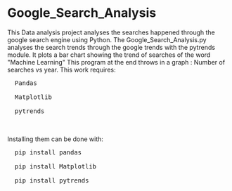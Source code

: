 # Google_Search_Analysis
This Data analysis project analyses the searches happened through the google search engine using Python.
The Google_Search_Analysis.py analyses the search trends through the google trends with the pytrends module.
It plots a bar chart showing the trend of searches of the word "Machine Learning"
This program at the end throws in a graph :
                          Number of searches vs year.
This work requires:<br>
<pre>
  Pandas<br>
  Matplotlib<br>
  pytrends<br>
</pre>
 <br>
Installing them can be done with:<br>
<pre>  pip install pandas<br>
  pip install Matplotlib<br>
  pip install pytrends<br>
</pre>
